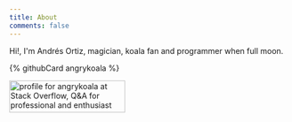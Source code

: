 ```yaml
---
title: About
comments: false
---
```


Hi!, I'm Andrés Ortiz, magician, koala fan and programmer when full moon.

{% githubCard angrykoala %}

<a href="http://stackoverflow.com/users/3065924/angrykoala">
  <img src="http://stackoverflow.com/users/flair/3065924.png" width="208" height="58" alt="profile for angrykoala at Stack Overflow, Q&amp;A for professional and enthusiast programmers" title="profile for angrykoala at Stack Overflow, Q&amp;A for professional and enthusiast programmers">
</a>

